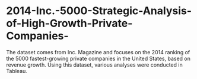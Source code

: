 # 2014-Inc.-5000-Strategic-Analysis-of-High-Growth-Private-Companies-
The dataset comes from Inc. Magazine and focuses on the 2014 ranking of the 5000 fastest-growing private companies in the United States, based on revenue growth. Using this dataset, various analyses were conducted in Tableau.
